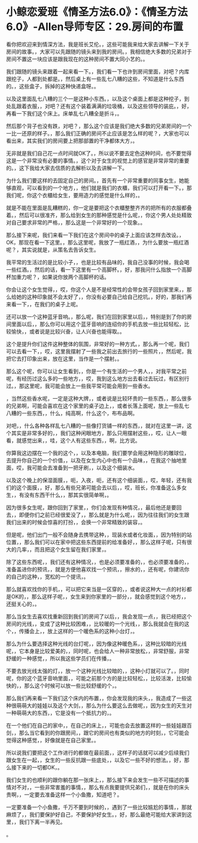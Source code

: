 # 小鲸恋爱班《情圣方法6.0》：《情圣方法6.0》-Allen导师专区：29.房间的布置

看你把欢迎来到情深方法，我是班长艾伦。，这些可能我来给大家去讲解一下关于房间的故事。，大家可以先跟随的镜头来到我的房间。，我相信绝大多数的兄弟对于房间不置这一块应该是跟我现在的这种房间不置大同小艺的。。

我们跟随的镜头来跟着一起来看一下。，我们看一下也许到房间里面，对吧？内库跟挖子，人都到处都是。，然后桌上有一些乱七八糟的这些，不知道是什么东西的。，这些盒子，拆掉的这种快递盒呀。。

以及这里面乱七八糟的三个一是这种小东西。，以及这个桌面上都是这种挖子，到处乱跟着衣服，，对吧？还有这个装着满满的垃圾桶，以及这些领导的装庇。，好，再看一下我们这个床上。床单乱七八糟全是折斗，。

然后那个背子也没有跌，对吧？，那么这个应该是我们绝大多数的兄弟房间的一个一比一还原的样子。，那么我们正确的房间不止应该是怎么样的呢？，大家也可以看出来，其实我们的房间要上把那部置的干净都体大方，。

无非就是我们自己花一点时间就OK了。，所以说不要去定色这种时间，也不要觉得这是一个非常没有必要的事情。，这个对于女生的视觉上的感官是非常非常的重要的。，这下我给大家去信质的去解析以及去讲解一下。

为什么我们要这样的去固定自己的房间。，首先有一个非常重要的同事女生，她能够直观，可以看到的一个地方，，他们就是我们的衣櫃，我们可以打开看一下。，那我们呢，你这个衣櫃给女生，要用造力的感觉是什么样的，。

就是不能在里面是乱糟糕的，你一定是要把这个衣櫃整整齐齐的把所有的衣服都叠着。，然后可以很准齐，那么给到女生的那种感觉是什么呢，，你这个男人处处精致对自己要求非常的严格，，那么这是一个非常好的一个现象。。

那么接下来呢，我们来看一下我们在这个房间中的桌子上面应该怎样去改设。，OK，那现在看一下这里。，那么这里呢，我放了一瓶红酒，，为什么要放一瓶红酒呢？，其实说就是，从策名去告诉女生。

我平常的生活过的是比较小子，，也是比较有品味的，我自己没事的时候，我会喝一些红酒。，然后的话，看一下这里有一个高脚杯。，好，那我问什么指放一个高脚杯加重力呢？，如果说你放两个高脚杯的话。

你会让这个女生觉得，，哎，你这个人是不是经常性的会带女孩子回到家里来，，那么给她的这种印象就不会太好了，，你没有必要自己给自己挖坑。，好的，那我们再来看一下，，在我们的桌子上呢。

还可以放一个这种蓝牙音响。，那么呢，我们在回到家里以后，，特别是到了你的房间里面以后，，那么你可以用这个蓝牙音响的连绍你的手机去放一些比较轻松，比较愉快，，或者说是比较兴奋，让人兴奋也能得取。。

这个是提升你们这件这种整体的氛围，非常好的一种方式。，那么再一个呢，我们可以去看一下，，哎，这里我摆射了一些我之前出去旅行的一些照片，，然后呢，我把它去打印象出来，放在这里，当作是一个摆射。。

那么这个呢，你可以让女生看到，，你是一个有生活的一个男人，，对我平常之前呢，有经历过这么多的一些地方，，哎，我到这么地方出去看过去玩过，有区别行过。，那这里呢，我可能会放上一些我平常可能会用到一些香水。

，当然这些香水呢，一定是这种大牌，，或者说是比较环贵的一些东西，，那么很多的兄弟啊，可能会喜欢在这个家里的桌子边上，，或者长落上面呢，放上一些乱七八糟的一些东西，，什么，纯高啊，什么这个，布布品啊。

对吧，，什么各种各样乱七八糟的一些像打货铺一样的东西，，就对在这里一讲，这个其实是非常多好的，，我们这种闲眼地方，那么只用摆射这些，，哎，让人一眼看，就感觉出来，，哇，这个人有这些东西，，啊，比方说。

你算我这边摆在一个我的这个，，以及本电脑，我们要学会用这种隐形的雕球位，去提升你自己的一个价值，，以及在女生内心中也有一个品味，，在我这个抽地里面，哎，我可能会去准备到一把牙刷，，以及这个细装水。

以及这个晚上的保湿面膜，，呃，入夜，呃，还有这个细装面，，哎，年轻，还有我们的这个面膜，，好，那么有些兄弟可能会去以后，，哎，班长，你准备这么多女生，，有没有东西干什么，，那其实很简单啊，。

因为很多女生呢，跟你回到了家里，，你们会发现有种情况，，最后他还是要回去，，即便你们之前已经很爱没了，，那么就是为什么呢，，因为往往我们的女生跟我们出来的时候会惊喜的打扮，，会换一个非常精致的装容，。

但是呢，他们出门一般不会随身去携带这种，，现装水或者化妆面，，因为特别的站位置，，那么我们可以在家中把这些东西提前的给准备好，，那么这样子呢，只有很大的几率，，而且把这个女生留在我们家里，。

除了这些东西呢，，我们还有这种情况，，也是必须要准备的，，也必须要准备的，，准备盖进你的预讯，，就是方便他喜欢找一个预讯，，擦水的，，还有呢，你建讯你的自己的这种，，宽松的一个提讯，。

那么就喜欢找你的手机，，可以把它来当是一区穿的，，或者说这种大一点的衬衫都是OK的，，那么这样子呢，，女生来到你家里的一部分，，就会感觉到这个地方，，还挺关心的，。

那么当女生去喜欢找重新回到我们的房间了以后，，我会发现一点，，我已经把这个房间的光线，，变成了这种比较困难，，比较暖的一个光线，，那么我就会在我的这个，，传播会上，，放上这样的一个暖色系的这种小台灯，。

那么为什么要选择这种光线的台灯呢，，因为像这种暖色系，，这种比较暗的光线呢，，它本身是比较爱美的，，同时呢，也会给人一种非常放松，，非常舒服，非常舒缓的一种感觉，，所以我这些学员们在传播，。

不要去放光线太强的灯，，放一个这种光线比较暗的，，这种小灯就可以了。，同时呢，你的这个蓝牙音响里面，，可能之前那个方的是比较轻松，，比较活泼，比较愉快的，，那么这个时候可以放一些比较舒缓的个，。

那么我们再来看一下我们这个床内的布置，，你会发现我的床头，，我造成了一些这种很萌萌大的娃娃以及这个大剑，，那么为什么要这么去做呢，，因为女生的天生对一种萌萌大的东西，，它是没有一个抵抗力的，。

在一个他们在自己的家中，，在自己的床上，，可能也会去放置这样的一些娃娃跟百剑，，那么当它看到的你跟房间，，跟它的房间也有类似的地方的时刻，，它可能会觉得这种感觉，，好像就是在自己家里。。

所以说我们要把这个工作进行的都做在最前面，，这样子的话就可以减少后续我们跟女生在一起，，女生的一些反抗跟一些底处，，以及它一些不好的想法。，好，那么接下来的一切都OK，。

我们女生的也顺利的跟你躺在那一张床上，，那么接下来会发生一些不可描述的事情对不对，，一些非常害羞的事情，，那么有点我要提供兄弟们，，就是在你的床头贵啊，，一定要去准备这样一个小鱼撒，知道吧？。

一定要准备一个小鱼撒，千万不要到时候的，，遇到了一些比较尴尬的事情，，那就麻烦了，，我们要保护好自己，不要保护好女生。，好，那么最绝可能给大家讲到这里，，我们下离一半再见。

。